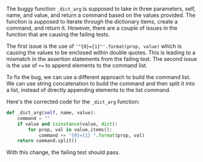 The buggy function `_dict_arg` is supposed to take in three parameters, self, name, and value, and return a command based on the values provided. The function is supposed to iterate through the dictionary items, create a command, and return it. However, there are a couple of issues in the function that are causing the failing tests.

The first issue is the use of `'"{0}={1}"'.format(prop, value)` which is causing the values to be enclosed within double quotes. This is leading to a mismatch in the assertion statements from the failing test. The second issue is the use of `+=` to append elements to the command list.

To fix the bug, we can use a different approach to build the command list. We can use string concatenation to build the command and then split it into a list, instead of directly appending elements to the list command.

Here's the corrected code for the `_dict_arg` function:

```python
def _dict_arg(self, name, value):
    command = ""
    if value and isinstance(value, dict):
        for prop, val in value.items():
            command += "{0}={1} ".format(prop, val)
    return command.split()
```

With this change, the failing test should pass.